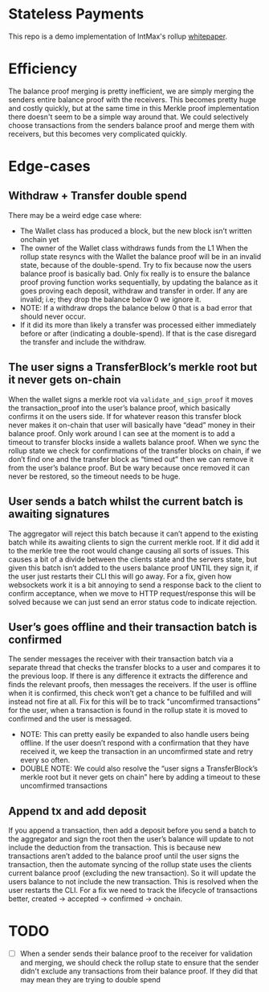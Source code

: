 # Stateless Payments

This repo is a demo implementation of IntMax's rollup [whitepaper](https://eprint.iacr.org/2023/1082.pdf).

# Efficiency

The balance proof merging is pretty inefficient, we are simply merging the senders entire balance proof with the receivers. This becomes pretty huge and costly quickly, but at the same time in this Merkle proof implementation there doesn't seem to be a simple way around that. We could selectively choose transactions from the senders balance proof and merge them with receivers, but this becomes very complicated quickly. 

# Edge-cases

## Withdraw + Transfer double spend
There may be a weird edge case where:
- The Wallet class has produced a block, but the new block isn’t written onchain yet
- The owner of the Wallet class withdraws funds from the L1
When the rollup state resyncs with the Wallet the balance proof will be in an invalid state, because of the double-spend.
Try to fix because now the users balance proof is basically bad. Only fix really is to ensure the balance proof proving function works sequentially, by updating the balance as it goes proving each deposit, withdraw and transfer in order. If any are invalid; i.e; they drop the balance below 0 we ignore it. 
- NOTE: If a withdraw drops the balance below 0 that is a bad error that should never occur.
- If it did its more than likely a transfer was processed either immediately before or after (indicating a double-spend). If that is the case disregard the transfer and include the withdraw.


## The user signs a TransferBlock’s merkle root but it never gets on-chain
When the wallet signs a merkle root via `validate_and_sign_proof` it moves the transaction_proof into the user’s balance proof, which basically confirms it on the users side.
If for whatever reason this transfer block never makes it on-chain that user will basically have “dead” money in their balance proof.
Only work around I can see at the moment is to add a timeout to transfer blocks inside a wallets balance proof. When we sync the rollup state we check for confirmations of the transfer blocks on chain, if we don’t find one and the transfer block as “timed out” then we can remove it from the user’s balance proof.
But be wary because once removed it can never be restored, so the timeout needs to 
be huge.

## User sends a batch whilst the current batch is awaiting signatures
The aggregator will reject this batch because it can’t append to the existing batch while its awaiting clients to sign the current merkle root. If it did add it to the merkle tree the root would change causing all sorts of issues. 
This causes a bit of a divide between the clients state and the servers state, but given this batch isn’t added to the users balance proof UNTIL they sign it, if the user just restarts their CLI this will go away.
For a fix, given how websockets work it is a bit annoying to send a response back to the client to confirm acceptance, when we move to HTTP request/response this will be solved because we can just send an error status code to indicate rejection.

## User’s goes offline and their transaction batch is confirmed
The sender messages the receiver with their transaction batch via a separate thread that checks the transfer blocks to a user and compares it to the previous loop. If there is any difference it extracts the difference and finds the relevant proofs, then messages the receivers.
If the user is offline when it is confirmed, this check won’t get a chance to be fulfilled and will instead not fire at all.
Fix for this will be to track "uncomfirmed transactions” for the user, when a transaction is found in the rollup state it is moved to confirmed and the user is messaged.
- NOTE: This can pretty easily be expanded to also handle users being offline. If the user doesn’t respond with a confirmation that they have received it, we keep the transaction in an uncomfirmed state and retry every so often.
- DOUBLE NOTE: We could also resolve the “user signs a TransferBlock’s merkle root but it never gets on chain” here by adding a timeout to these uncomfirmed transactions

## Append tx and add deposit
If you append a transaction, then add a deposit before you send a batch to the aggregator and sign the root then the user’s balance will update to not include the deduction from the transaction.
This is because new transactions aren’t added to the balance proof until the user signs the transaction, then the automate syncing of the rollup state uses the clients current balance proof (excluding the new transaction). So it will update the users balance to not include the new transaction.
This is resolved when the user restarts the CLI.
For a fix we need to track the lifecycle of transactions better, created → accepted → confirmed → onchain.


# TODO

- [ ] When a sender sends their balance proof to the receiver for validation and merging, we should check the rollup state to ensure that the sender didn't exclude any transactions from their balance proof. If they did that may mean they are trying to double spend
